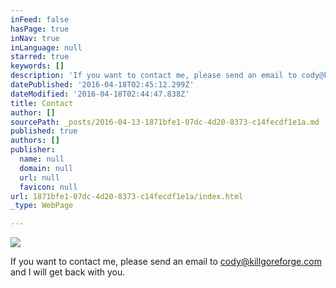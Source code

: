 ```yaml
---
inFeed: false
hasPage: true
inNav: true
inLanguage: null
starred: true
keywords: []
description: 'If you want to contact me, please send an email to cody@killgoreforge.com and I will get back with you.'
datePublished: '2016-04-18T02:45:12.299Z'
dateModified: '2016-04-18T02:44:47.838Z'
title: Contact
author: []
sourcePath: _posts/2016-04-13-1871bfe1-07dc-4d20-8373-c14fecdf1e1a.md
published: true
authors: []
publisher:
  name: null
  domain: null
  url: null
  favicon: null
url: 1871bfe1-07dc-4d20-8373-c14fecdf1e1a/index.html
_type: WebPage

---
```

![](https://the-grid-user-content.s3-us-west-2.amazonaws.com/13703d18-77b4-4693-b53d-e2e4e519a049.jpg)

If you want to contact me, please send an email to cody@killgoreforge.com and I will get back with you.
